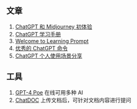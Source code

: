 ## 文章
1. [ChatGPT 和 Midjourney 初体验](https://www.cnblogs.com/strick/p/17295626.html)
2. [ChatGPT 学习手册](https://nujuo8y1qx.feishu.cn/docx/AdqEdlT52oBiawx6Vv2cc89DnLb)
3. [Welcome to Learning Prompt](https://github.com/thinkingjimmy/Learning-Prompt)
4. [优秀的 ChatGPT 命令](https://github.com/f/awesome-chatgpt-prompts)
5. [ChatGPT 个人使用场景分享](https://hubeiqiao.notion.site/ChatGPT-c13f60d4adc14eb0ae73a58dca3a54af)

## 工具
1. [GPT-4 Poe](https://poe.com/GPT-4) 在线可用多种 AI
2. [ChatDOC](https://chatdoc.com/) 上传文档后，可针对文档内容进行提问